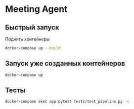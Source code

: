 # Meeting Agent

## Быстрый запуск

Поднять контейнеры

```bash
docker-compose up --build
```
## Запуск уже созданных контейнеров

```bash
docker-compose up
```

## Тесты
```bash
docker-compose exec app pytest tests/test_pipeline.py -v
```
